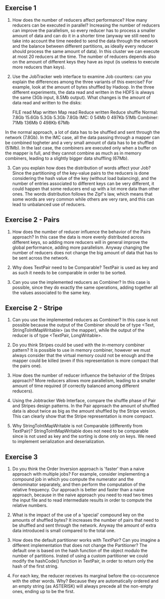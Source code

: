 ## Exercise 1

1) How does the number of reducers affect performance? How many reducers can be executed in parallel?
Increasing the number of reducers can improve the parallelism, so every reducer has to process a smaller amount of data and can do it in a shorter time (anyway we still need to take into account the time needed to send the data through the network and the balance between different partitions, as ideally every reducer should process the same amount of data). In this cluster we can execute at most 20 reducers at the time. The number of reducers depends also on the amount of different keys they have as input (is useless to execute more reducers than keys).

2) Use the JobTracker web interface to examine Job counters: can you explain the differences among the three variants of this exercise? For example, look at the amount of bytes shuffled by Hadoop.
In the three different experiments, the data read and written in the HDFS is always the same (3Gb input, 8.5Mb output). What changes is the amount of data read and written to the disks:

    FILE     read Map     written Map    read Reduce    written Reduce     shuffle 
Normal:       7.8Gb        15.6Gb          5.3Gb            5.3Gb           7.8Gb
IMC:            0            54Mb            0              497Kb           51Mb
Combiner:      71Mb         136Mb            0              498Kb           67Mb

In the normal approach, a lot of data has to be shuffled and sent through the network (7.8Gb). In the IMC case, all the data passing through a mapper can be combined togheter and a very small amount of data has to be shuffled (51Mb). In the last case, the combiners are executed only when a buffer on the mapper is full, and they cannot combine as much as in memory combiners, leading to a slightly bigger data shuffling (67Mb).

3) Can you explain how does the distribution of words affect your Job?
Since the partitioning of the key-value pairs to the reducers is done considering the hash value of the key (without load balancing), and the number of entries associated to different keys can be very different, it could happen that some reducers end up with a lot more data than other ones. The words distribution follows the Zipf's law, which means that some words are very common while others are very rare, and this can lead to unbalanced use of reducers.

## Exercise 2 - Pairs

1) How does the number of reducer influence the behavior of the Pairs approach?
In this case the data is more evenly distributed across different keys, so adding more reducers will in general improve the global performance, adding more parallelism. Anyway changing the number of reducers does not change the big amount of data that has to be sent across the network.

2) Why does TextPair need to be Comparable?
TextPair is used as key and as such it needs to be comparable in order to be sorted.

3) Can you use the implemented reducers as Combiner?
In this case is possible, since they do exactly the same operations, adding together all the values associated to the same key.

## Exercise 2 - Stripe

1) Can you use the implemented reducers as Combiner?
In this case is not possible because the output of the Combiner should be of type <Text, StringToIntMapWritable> (as the mapper), while the output of the reducer is of type <TextPair, LongWritable>. 

2) Do you think Stripes could be used with the in-memory combiner pattern?
It is possible to use in memory combiner, however we must always consider that the virtual memory could not be enough and the mapper could be killed (even if this representation is more compact that the pairs one).  

3) How does the number of reducer influence the behavior of the Stripes approach?
More reducers allows more parallelism, leading to a smaller amount of time required (if correctly balanced among different reducers).

4) Using the Jobtracker Web Interface, compare the shuffle phase of Pair and Stripes design patterns.
In the Pair approach the amount of shuffled data is about twice as big as the amount shuffled by the Stripe version. This can clearly show that the Stripe representation is more compact.

5) Why StringToIntMapWritable is not Comparable (differently from TextPair)?
StringToIntMapWritable does not need to be comparable since is not used as key and the sorting is done only on keys. We need to implement serialization and deserialization.

## Exercise 3

1) Do you think the Order Inversion approach is 'faster' than a naive approach with multiple jobs? For example, consider implementing a compound job in which you compute the numerator and the denominator separately, and then perform the computation of the relative frequency.
Our approach is better and faster than a naive approach, because in the naive approach you need to read two times the input file and to read intermediate results in order to compute the relative numbers.

2) What is the impact of the use of a 'special' compound key on the amounts of shuffled bytes?
It increases the number of pairs that need to be shuffled and sent through the network. Anyway the amount of extra data introduced is small compared to the total one.

3) How does the default partitioner works with TextPair? Can you imagine a different implementation that does not change the Partitioner?
The default one is based on the hash function of the object modulo the number of partitions. Insted of using a custom partitioner we could modify the hashCode() function in TextPair, in order to return only the hash of the first string.

4) For each key, the reducer receives its marginal before the co-occurence with the other words. Why?
Because they are automatically ordered and an empty string (as ASTERISK) will always precede all the non-empty ones, ending up to be the first.

